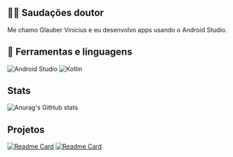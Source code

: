 ## 👋😀 Saudações doutor
Me chamo Glauber Vinicius e eu desenvolvo apps usando o Android Studio.

## 🚀 Ferramentas e linguagens
![Android Studio](https://img.shields.io/badge/Android_Studio-3DDC84?style=for-the-badge&logo=android-studio&logoColor=white)
![Kotlin](https://img.shields.io/badge/Kotlin-0095D5?&style=for-the-badge&logo=kotlin&logoColor=white)

## Stats
![Anurag's GitHub stats](https://github-readme-stats.vercel.app/api?username=glauber-v&show_icons=true&theme=dracula)

## Projetos

[![Readme Card](https://github-readme-stats.vercel.app/api/pin/?username=glauber-v&repo=AppCommerceClone&show_owner=true&icon_color=8be9fd&title_color=ff79c6&text_color=f8f8f2&bg_color=282a36)](https://github.com/anuraghazra/github-readme-stats)
[![Readme Card](https://github-readme-stats.vercel.app/api/pin/?username=glauber-v&repo=AppNote&show_owner=true&theme=dracula)](https://github.com/anuraghazra/github-readme-stats)
